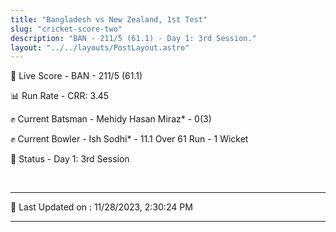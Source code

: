 ```yaml
---
title: "Bangladesh vs New Zealand, 1st Test"
slug: "cricket-score-two"
description: "BAN - 211/5 (61.1) - Day 1: 3rd Session."
layout: "../../layouts/PostLayout.astro"
---
```


🔴 Live Score - BAN - 211/5 (61.1)  

📊 Run Rate - CRR: 3.45  

✊ Current Batsman - Mehidy Hasan Miraz* - 0(3)  

✊ Current Bowler - Ish Sodhi* - 11.1 Over 61 Run - 1 Wicket  

📑 Status - Day 1: 3rd Session

<br />

***

📝 Last Updated on : 11/28/2023, 2:30:24 PM

***

